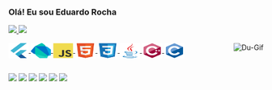 ### Olá! Eu sou Eduardo Rocha
<div>
  <a href="https://github.com/ElDoardo">
  <img height="180em" src="https://github-readme-stats.vercel.app/api?username=ElDoardo&show_icons=true&theme=dark&include_all_commits=true&count_private=true"/>
  <img height="180em" src="https://github-readme-stats.vercel.app/api/top-langs/?username=ElDoardo&layout=compact&langs_count=7&theme=dark"/>
</div>
<div style="display: inline_block"><br>
  <img align="center" alt="Du-Flutter" height="30" width="40" src="https://raw.githubusercontent.com/devicons/devicon/master/icons/flutter/flutter-original.svg">
  <img align="center" alt="Du-Dart" height="30" width="40" src="https://raw.githubusercontent.com/devicons/devicon/master/icons/dart/dart-original.svg">
  <img align="center" alt="Du-Js" height="30" width="40" src="https://raw.githubusercontent.com/devicons/devicon/master/icons/javascript/javascript-original.svg">
  <img align="center" alt="Du-HTML" height="30" width="40" src="https://raw.githubusercontent.com/devicons/devicon/master/icons/html5/html5-original.svg">
  <img align="center" alt="Du-CSS" height="30" width="40" src="https://raw.githubusercontent.com/devicons/devicon/master/icons/css3/css3-original.svg">
  <img align="center" alt="Du-Java" height="30" width="40" src="https://github.com/devicons/devicon/blob/master/icons/java/java-original.svg">
  <img align="center" alt="Du-C++" height="30" width="40" src="https://github.com/devicons/devicon/blob/master/icons/cplusplus/cplusplus-original.svg">
  <img align="center" alt="Du-C" height="30" width="40" src="https://raw.githubusercontent.com/devicons/devicon/master/icons/c/c-original.svg">
  <img align="right" alt="Du-Gif" height="130" src="https://i.picasion.com/pic91/c88a7f9b6a6bb7fc97a38c2630aa6c63.gif">
</div>
  
##
  
<div>
  <a href="https://www.linkedin.com/in/eduardo-guerreiro-rocha-8b0483173/" target="_blank"><img src="https://img.shields.io/badge/-LinkedIn-000000?style=for-the-badge&logo=linkedin&logoColor=0077B5" target="_blank"></a> 
  <a href="https://www.behance.net/durocha" target="_blank"><img src="https://img.shields.io/badge/-Behance-000000?style=for-the-badge&logo=behance&logoColor=blue" target="_blank"></a>
  <a href = "mailto:durocha2869@gmail.com"><img src="https://img.shields.io/badge/Gmail-000000?style=for-the-badge&logo=gmail&logoColor=D14836" target="_blank"></a>
  <a href="https://discord.gg/G9GPg5SA75" target="_blank"><img src="https://img.shields.io/badge/Discord-000000?style=for-the-badge&logo=discord&logoColor=7289DA" target="_blank"></a> 
  <a href="http://api.whatsapp.com/send?phone=5519992650622" target="_blank"><img src="https://img.shields.io/badge/WhatsApp-000000?style=for-the-badge&logo=whatsapp&logoColor=25D366" target="_blank"></a>
  <a href="https://instagram.com/_durocha" target="_blank"><img src="https://img.shields.io/badge/-Instagram-000000?style=for-the-badge&logo=instagram&logoColor=E4405F" target="_blank"></a>
</div>
